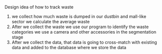 Design idea of how to track waste
1. we collect how much waste is dumped in our dustbin and mall-like sector we calculate the average waste
2. After we collect the waste we use our program to identify the waste categories 
we use a camera and other accessories in the segmentation stage
3. After we collect the data, that data is going to cross-match with existing data and added to the database where we store the  data
